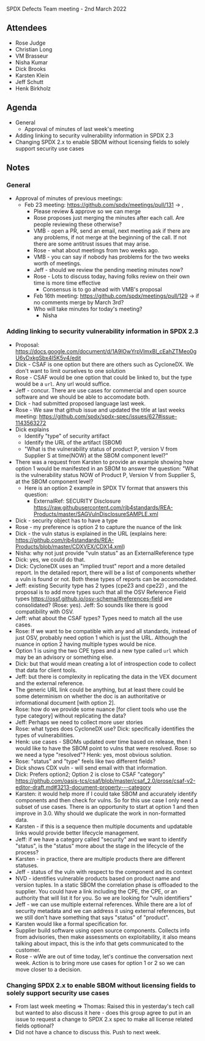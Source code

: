 SPDX Defects Team meeting - 2nd March 2022

## Attendees
* Rose Judge
* Christian Long
* VM Brasseur
* Nisha Kumar
* Dick Brooks
* Karsten Klein
* Jeff Schutt
* Henk Birkholz

## Agenda
* General
    * Approval of minutes of last week's meeting
* Adding linking to security vulnerability information in SPDX 2.3
* Changing SPDX 2.x to enable SBOM without licensing fields to solely support security use cases

##  Notes
### General
* Approval of minutes of previous meetings:
  * Feb 23 meeting: https://github.com/spdx/meetings/pull/131 -> ,
    * Please review & approve so we can merge
    * Rose proposes just merging the minutes after each call. Are people reviewing these otherwise?
    * VMB - open a PR, send an email, next meeting ask if there are any problems, if not merge at the beginning of the call. If not there are some antitrust issues that may arise.
    * Rose - what about meetings from two weeks ago.
    * VMB - you can say if nobody has problems for the two weeks worth of meetings.
    * Jeff - should we review the pending meeting minutes now?
    * Rose - Lots to discuss today, having folks review on their own time is more time effective
      * Consensus is to go ahead with VMB's proposal
    *  Feb 16th meeting: https://github.com/spdx/meetings/pull/129 -> if no comments  merge by March 3rd?
    * Who will take minutes for today's meeting?
      * Nisha

 ### Adding linking to security vulnerability information in SPDX 2.3
* Proposal: https://docs.google.com/document/d/1A9lOwYrpVlmxBl_cEahZTMeo0gU6yDxkgSbx4I5K5v4/edit
* Dick - CSAF is one option but there are others such as CycloneDX. We don't want to limit ourselves to one solution
* Rose - CSAF would be one option that could be linked to, but the type would be a `url`. Any url would suffice.
* Jeff - concur. There are use cases for commercial and open source software and we should be able to accomodate both.
* Dick - had submitted proposed language last week.
* Rose - We saw that github issue and updated the title at last weeks meeting: https://github.com/spdx/spdx-spec/issues/627#issue-1143563272
* Dick explains
  * Identify "type" of security artifact
  * Identify the URL of the artifact (SBOM)
  * "What is the vulnerability status of product P, version V from Supplier S at time(NOW) at the SBOM component level?"
* There was a request from Karsten to provide an example showing how option 1 would be manifested in an SBOM to answer the question: "What is the vulnerability status NOW of Product P, Version V from Supplier S, at the SBOM component level?
  * Here is an option 2 example in SPDX TV format that answers this question:
    * ExternalRef: SECURITY Disclosure https://raw.githubusercontent.com/rjb4standards/REA-Products/master/SAGVulnDisclosureSAMPLE.xml
* Dick - security object has to have a type
* Rose - my preference is option 2 to capture the nuance of the link
* Dick - the vuln status is explained in the URL (explains here: https://github.com/rjb4standards/REA-Products/blob/master/CDXVEX/CDX14.xml)
* Nisha: why not just provide "vuln status" as an ExternalReference type
* Dick: yes, we could do that.
* Dick: CycloneDX uses an "implied trust" report and a more detailed report. In the detailed report, there will be a list of components whether a vuln is found or not. Both these types of reports can be accomodated.
* Jeff: existing Security type has 2 types (cpe23 and cpe22) , and the proposal is to add more types such that  all the OSV Reference Field types https://ossf.github.io/osv-schema/#references-field are consolidated? (Rose: yes). Jeff: So sounds like there is good compatibility with OSV.
* Jeff: what about the CSAF types? Types need to match all the use cases.
* Rose: If we want to be compatible with any and all standards, instead of just OSV, probably need option 1 which is just the URL. Although the nuance in option 2 having multiple types would be nice.
* Option 1 is using the two CPE types and a new type called `url` which may be an advisory or something else.
* Dick: but that would mean creating a lot of introspection code to collect that data for client tools.
* Jeff: but there is complexity in replicating the data in the VEX document and the external reference.
* The generic URL link could be anything, but at least there could be some determinism on whether the doc is an authoritative or informational document [with option 2].
* Rose: how do we provide some nuance [for client tools who use the type category] without replicating the data?
* Jeff: Perhaps we need to collect more user stories
* Rose: what types does CycloneDX use? Dick: specifically identifies the types of vulnerabilities.
* Henk: use cases - SBOMs updated over time based on release, then I would like to have the SBOM point to vulns that were resolved. Rose: so we need a type "resolved"? Henk: yes, most obvious solution.
* Rose: "status" and "type" feels like two different fields?
* Dick shows CDX vuln - will send email with that information.
* Dick: Prefers option2; Option 2 is close to CSAF "category" https://github.com/oasis-tcs/csaf/blob/master/csaf_2.0/prose/csaf-v2-editor-draft.md#3213-document-property---category
* Karsten: it would help more if I could take SBOM and accurately identify components and then check for vulns. So for this use case I only need a subset of use cases. There is an opportunity to start at option 1 and then improve in 3.0. Why should we duplicate the work in non-formatted data.
* Karsten - if this is a sequence then multiple documents and updatable links would provide better lifecycle management.
* Jeff: if we have a category called "security" and we want to identify "status", is the "status" more about the stage in the lifecycle of the process?
* Karsten - in practice, there are multiple products there are different statuses.
* Jeff - status of the vuln with respect to the component and its context
* NVD - identifies vulnerable products based on product name and version tuples. In a static SBOM the correlation phase is offloaded to the supplier. You could have a link including the CPE, the CPE, or an authority that will list it for you. So we are looking for "vuln identifiers"
* Jeff - we can use multiple external references. While there are a lot of security metadata and we can address it using external references, but we still don't have something that says "status" of "product".
* Karsten would like a formal specification for.
* Supplier build software using open source components. Collects info from advisories, then make assessments on exploitability, it also means talking about impact, this is the info that gets communicated to the customer.
* Rose - wWe are out of time today, let's continue the conversation next week. Action is to bring more use cases for option 1 or 2 so we can move closer to a decision.

###  Changing SPDX 2.x to enable SBOM without licensing fields to solely support security use cases
* From last week meeting => Thomas: Raised this in yesterday's tech call but wanted to also discuss it here - does this group agree to put in an issue to request a change to SPDX 2.x spec to make all license related fields optional?
* Did not have a chance to discuss this. Push to next week.
